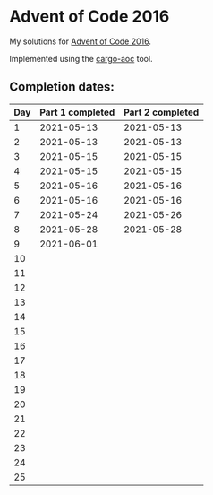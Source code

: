 # Advent of Code 2016

My solutions for [Advent of Code 2016](https://adventofcode.com/2016).

Implemented using the [cargo-aoc](https://github.com/gobanos/cargo-aoc) tool.

## Completion dates:

| Day | Part 1 completed | Part 2 completed |
|-----|------------------|------------------|
| 1   | 2021-05-13       | 2021-05-13       |
| 2   | 2021-05-13       | 2021-05-13       |
| 3   | 2021-05-15       | 2021-05-15       |
| 4   | 2021-05-15       | 2021-05-15       |
| 5   | 2021-05-16       | 2021-05-16       |
| 6   | 2021-05-16       | 2021-05-16       |
| 7   | 2021-05-24       | 2021-05-26       |
| 8   | 2021-05-28       | 2021-05-28       |
| 9   | 2021-06-01       |                  |
| 10  |                  |                  |
| 11  |                  |                  |
| 12  |                  |                  |
| 13  |                  |                  |
| 14  |                  |                  |
| 15  |                  |                  |
| 16  |                  |                  |
| 17  |                  |                  |
| 18  |                  |                  |
| 19  |                  |                  |
| 20  |                  |                  |
| 21  |                  |                  |
| 22  |                  |                  |
| 23  |                  |                  |
| 24  |                  |                  |
| 25  |                  |                  |
